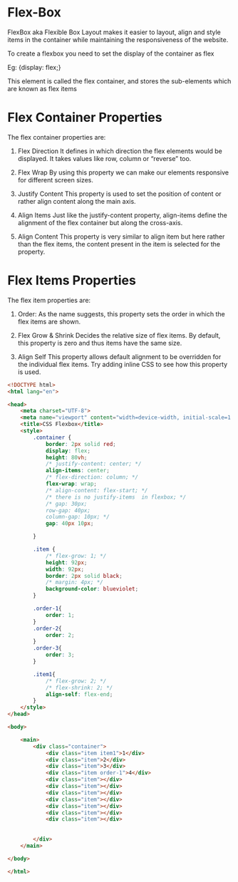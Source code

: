 # Flex-Box

FlexBox aka Flexible Box Layout makes it easier to layout, align and style items in the container while maintaining the responsiveness of the website.

To create a flexbox you need to set the display of the container as flex

Eg: {display: flex;}

This element is called the flex container, and stores the sub-elements which are known as flex items


# Flex Container Properties
The flex container properties are:

1. Flex Direction
It defines in which direction the flex elements would be displayed. It takes values like row, column or “reverse” too.


2. Flex Wrap
By using this property we can make our elements responsive for different screen sizes. 

3. Justify Content
This property is used to set the position of content or rather align content along the main axis.

4. Align Items
Just like the justify-content property, align-items define the alignment of the flex container but along the cross-axis.

5. Align Content
This property is very similar to align item but here rather than the flex items, the content present in the item is selected for the property.



# Flex Items Properties
The flex item properties are:

1. Order:
As the name suggests, this property sets the order in which the flex items are shown.

2. Flex Grow & Shrink
Decides the relative size of flex items. By default, this property is zero and thus items have the same size.

3. Align Self
This property allows default alignment to be overridden for the individual flex items. Try adding inline CSS to see how this property is used.

 



```html
<!DOCTYPE html>
<html lang="en">

<head>
    <meta charset="UTF-8">
    <meta name="viewport" content="width=device-width, initial-scale=1.0">
    <title>CSS Flexbox</title>
    <style>
        .container {
            border: 2px solid red;
            display: flex;
            height: 80vh;
            /* justify-content: center; */
            align-items: center;
            /* flex-direction: column; */
            flex-wrap: wrap;
            /* align-content: flex-start; */
            /* there is no justify-items  in flexbox; */
            /* gap: 30px; 
            row-gap: 40px;
            column-gap: 10px; */
            gap: 40px 10px;

        }

        .item {  
            /* flex-grow: 1; */
            height: 92px;
            width: 92px;
            border: 2px solid black;
            /* margin: 4px; */
            background-color: blueviolet;
        }

        .order-1{
            order: 1;
        }
        .order-2{
            order: 2;
        }
        .order-3{
            order: 3;
        }

        .item1{  
            /* flex-grow: 2; */
            /* flex-shrink: 2; */
            align-self: flex-end;
        }
    </style>
</head>

<body>

    <main>
        <div class="container">
            <div class="item item1">1</div>
            <div class="item">2</div>
            <div class="item">3</div>
            <div class="item order-1">4</div>
            <div class="item"></div>
            <div class="item"></div>
            <div class="item"></div>
            <div class="item"></div>
            <div class="item"></div>
            <div class="item"></div>
            <div class="item"></div>
            
         
        </div>
    </main>

</body>

</html>
```